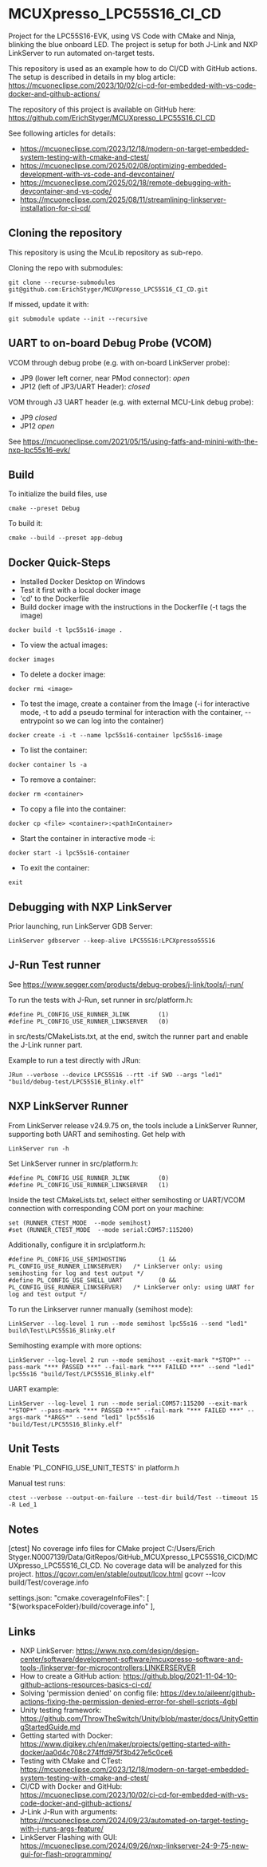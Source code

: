 # MCUXpresso_LPC55S16_CI_CD
Project for the LPC55S16-EVK, using VS Code with CMake and Ninja, blinking the blue onboard LED.
The project is setup for both J-Link and NXP LinkServer to run automated on-target tests.

This repository is used as an example how to do CI/CD with GitHub actions.
The setup is described in details in my blog article: https://mcuoneclipse.com/2023/10/02/ci-cd-for-embedded-with-vs-code-docker-and-github-actions/

The repository of this project is available on GitHub here: https://github.com/ErichStyger/MCUXpresso_LPC55S16_CI_CD

See following articles for details:
- https://mcuoneclipse.com/2023/12/18/modern-on-target-embedded-system-testing-with-cmake-and-ctest/
- https://mcuoneclipse.com/2025/02/08/optimizing-embedded-development-with-vs-code-and-devcontainer/
- https://mcuoneclipse.com/2025/02/18/remote-debugging-with-devcontainer-and-vs-code/
- https://mcuoneclipse.com/2025/08/11/streamlining-linkserver-installation-for-ci-cd/

## Cloning the repository
This repository is using the McuLib repository as sub-repo. 

Cloning the repo with submodules:
```
git clone --recurse-submodules git@github.com:ErichStyger/MCUXpresso_LPC55S16_CI_CD.git
```
If missed, update it with:
```
git submodule update --init --recursive
```

## UART to on-board Debug Probe (VCOM)
VCOM through debug probe (e.g. with on-board LinkServer probe):
- JP9 (lower left corner, near PMod connector): *open*
- JP12 (left of JP3/UART Header): *closed*

VOM through J3 UART header (e.g. with external MCU-Link debug probe):
- JP9 *closed*
- JP12 *open*

See https://mcuoneclipse.com/2021/05/15/using-fatfs-and-minini-with-the-nxp-lpc55s16-evk/

## Build
To initialize the build files, use
```
cmake --preset Debug
```
To build it:
```
cmake --build --preset app-debug
```

## Docker Quick-Steps
- Installed Docker Desktop on Windows
- Test it first with a local docker image
- 'cd' to the Dockerfile
- Build docker image with the instructions in the Dockerfile (-t tags the image)
```
docker build -t lpc55s16-image .
```
- To view the actual images:
```
docker images
```
- To delete a docker image:
```
docker rmi <image>
```

- To test the image, create a container from the Image (-i for interactive mode, -t to add a pseudo terminal for interaction with the container, --entrypoint so we can log into the container)
```
docker create -i -t --name lpc55s16-container lpc55s16-image
```
- To list the container:
```
docker container ls -a
```
- To remove a container:
```
docker rm <container>
```
- To copy a file into the container:
```
docker cp <file> <container>:<pathInContainer>
```
- Start the container in interactive mode -i:
```
docker start -i lpc55s16-container
```
- To exit the container:
```
exit
```

## Debugging with NXP LinkServer
Prior launching, run LinkServer GDB Server:
```
LinkServer gdbserver --keep-alive LPC55S16:LPCXpresso55S16
```

## J-Run Test runner
See https://www.segger.com/products/debug-probes/j-link/tools/j-run/

To run the tests with J-Run, set runner in src/platform.h:
```
#define PL_CONFIG_USE_RUNNER_JLINK        (1)
#define PL_CONFIG_USE_RUNNER_LINKSERVER   (0)
```
in src/tests/CMakeLists.txt, at the end, switch the runner part and enable the J-Link runner part.

Example to run a test directly with JRun:
```
JRun --verbose --device LPC55S16 --rtt -if SWD --args "led1" "build/debug-test/LPC55S16_Blinky.elf"
```

## NXP LinkServer Runner
From LinkServer release v24.9.75 on, the tools include a LinkServer Runner, supporting both UART and semihosting.
Get help with
```
LinkServer run -h
```

Set LinkServer runner in src/platform.h:
```
#define PL_CONFIG_USE_RUNNER_JLINK        (0)
#define PL_CONFIG_USE_RUNNER_LINKSERVER   (1)
```
Inside the test CMakeLists.txt, select either semihosting or UART/VCOM connection with corresponding COM port on your machine:
```
set (RUNNER_CTEST_MODE  --mode semihost)
#set (RUNNER_CTEST_MODE  --mode serial:COM57:115200)
```
Additionally, configure it in src\platform.h:
```
#define PL_CONFIG_USE_SEMIHOSTING         (1 && PL_CONFIG_USE_RUNNER_LINKSERVER)   /* LinkServer only: using semihosting for log and test output */
#define PL_CONFIG_USE_SHELL_UART          (0 && PL_CONFIG_USE_RUNNER_LINKSERVER)   /* LinkServer only: using UART for log and test output */
```

To run the Linkserver runner manually (semihost mode):
```
LinkServer --log-level 1 run --mode semihost lpc55s16 --send "led1" build\Test\LPC55S16_Blinky.elf
```

Semihosting example with more options:
```
LinkServer --log-level 2 run --mode semihost --exit-mark "*STOP*" --pass-mark "*** PASSED ***" --fail-mark "*** FAILED ***" --send "led1" lpc55s16 "build/Test/LPC55S16_Blinky.elf"
```

UART example:
```
LinkServer --log-level 1 run --mode serial:COM57:115200 --exit-mark "*STOP*" --pass-mark "*** PASSED ***" --fail-mark "*** FAILED ***" --args-mark "*ARGS*" --send "led1" lpc55s16 "build/Test/LPC55S16_Blinky.elf"
```

## Unit Tests
Enable 'PL_CONFIG_USE_UNIT_TESTS' in platform.h

Manual test runs:
```
ctest --verbose --output-on-failure --test-dir build/Test --timeout 15 -R Led_1
```

## Notes
[ctest] No coverage info files for CMake project C:/Users/Erich Styger.N0007139/Data/GitRepos/GitHub_MCUXpresso_LPC55S16_CICD/MCUXpresso_LPC55S16_CI_CD. No coverage data will be analyzed for this project.
https://gcovr.com/en/stable/output/lcov.html
gcovr --lcov build/Test/coverage.info

settings.json:
    "cmake.coverageInfoFiles": [
        "${workspaceFolder}/build/coverage.info"
    ],  

## Links
- NXP LinkServer: https://www.nxp.com/design/design-center/software/development-software/mcuxpresso-software-and-tools-/linkserver-for-microcontrollers:LINKERSERVER
- How to create a GitHub action: https://github.blog/2021-11-04-10-github-actions-resources-basics-ci-cd/
- Solving 'permission denied' on config file: https://dev.to/aileenr/github-actions-fixing-the-permission-denied-error-for-shell-scripts-4gbl
- Unity testing framework: https://github.com/ThrowTheSwitch/Unity/blob/master/docs/UnityGettingStartedGuide.md
- Getting started with Docker: https://www.digikey.ch/en/maker/projects/getting-started-with-docker/aa0d4c708c274ffd975f3b427e5c0ce6
- Testing with CMake and CTest: https://mcuoneclipse.com/2023/12/18/modern-on-target-embedded-system-testing-with-cmake-and-ctest/
- CI/CD with Docker and GitHub: https://mcuoneclipse.com/2023/10/02/ci-cd-for-embedded-with-vs-code-docker-and-github-actions/
- J-Link J-Run with arguments: https://mcuoneclipse.com/2024/09/23/automated-on-target-testing-with-j-runs-args-feature/
- LinkServer Flashing with GUI: https://mcuoneclipse.com/2024/09/26/nxp-linkserver-24-9-75-new-gui-for-flash-programming/
